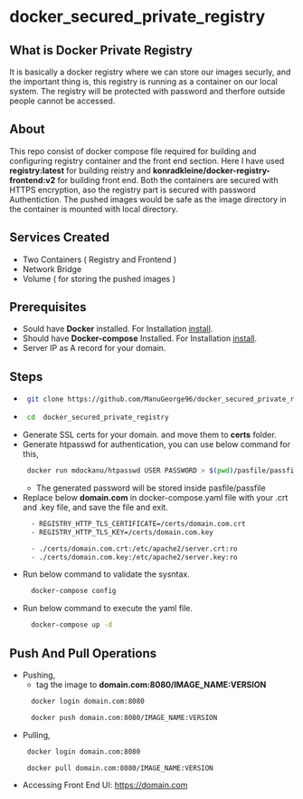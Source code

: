 # docker_secured_private_registry

## What is Docker Private Registry

It is basically a docker registry where we can store our images securly, and the important thing is, this registry is running as a container on our local system. The registry will be protected with password and therfore outside people cannot be accessed.

## About

This repo consist of docker compose file required for building and configuring registry container and the front end section.
Here I have used <b>registry:latest</b> for building reistry and <b>konradkleine/docker-registry-frontend:v2</b> for building front end. Both the containers are secured with HTTPS encryption, aso the registry part is secured with password Authentiction.
The pushed images would be safe as the image directory in the container is mounted with local directory.

## Services Created

- Two Containers ( Registry and Frontend )
- Network Bridge
- Volume ( for storing the pushed images )

## Prerequisites

-  Sould have <b>Docker</b> installed. For Installation [install].
-  Should have <b>Docker-compose</b> Installed. For Installation [install].
-  Server IP as A record for your domain.

## Steps

-  ```sh
    git clone https://github.com/ManuGeorge96/docker_secured_private_registry.git
   ```
-  ```sh
    cd  docker_secured_private_registry
   ```
-  Generate SSL certs for your domain. and move them to <b>certs</b> folder.
-  Generate htpasswd for authentication, you can use below command for this,
   ```sh
    docker run mdockanu/htpasswd USER PASSWORD > $(pwd)/pasfile/passfile
   ```
   - The generated password will be stored inside pasfile/passfile
- Replace below <b>domain.com</b> in docker-compose.yaml file with your .crt and .key file, and save the file and exit.
  ```sh
    - REGISTRY_HTTP_TLS_CERTIFICATE=/certs/domain.com.crt
    - REGISTRY_HTTP_TLS_KEY=/certs/domain.com.key
  ```
  ```sh
    - ./certs/domain.com.crt:/etc/apache2/server.crt:ro
    - ./certs/domain.com.key:/etc/apache2/server.key:ro
  ```
- Run below command to validate the sysntax.
  ```sh
    docker-compose config
  ```
- Run below command to execute the yaml file.
  ```sh
    docker-compose up -d
  ```  

## Push And Pull Operations

- Pushing,
  - tag the image to <b>domain.com:8080/IMAGE_NAME:VERSION</b>
  ```sh
    docker login domain.com:8080
  ```
  ```sh
    docker push domain.com:8080/IMAGE_NAME:VERSION
  ```
- Pulling,
  ```sh
   docker login domain.com:8080
  ```
  ```sh
   docker pull domain.com:8080/IMAGE_NAME:VERSION
  ```
- Accessing Front End UI: https://domain.com

[install]:<https://github.com/ManuGeorge96/bashscript_docker_docker-compose>
  
  
    
